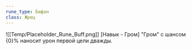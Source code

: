 ```yaml
---
rune_type: Бифан
class: Жрец
---
```

![[Temp/Placeholder_Rune_Buff.png]]
[Навык - Гром] "Гром" с шансом {0}% наносит урон первой цели дважды.

